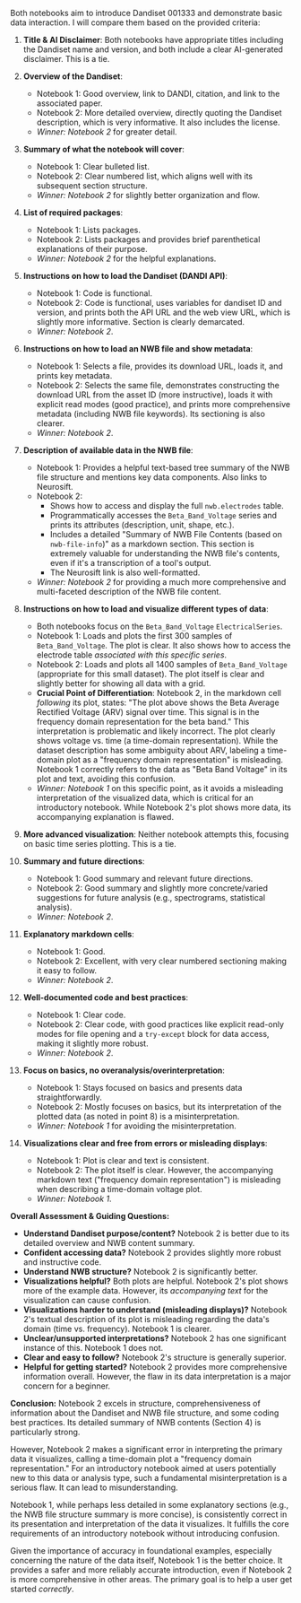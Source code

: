 Both notebooks aim to introduce Dandiset 001333 and demonstrate basic data interaction. I will compare them based on the provided criteria:

1.  **Title & AI Disclaimer**: Both notebooks have appropriate titles including the Dandiset name and version, and both include a clear AI-generated disclaimer. This is a tie.

2.  **Overview of the Dandiset**:
    *   Notebook 1: Good overview, link to DANDI, citation, and link to the associated paper.
    *   Notebook 2: More detailed overview, directly quoting the Dandiset description, which is very informative. It also includes the license.
    *   *Winner: Notebook 2* for greater detail.

3.  **Summary of what the notebook will cover**:
    *   Notebook 1: Clear bulleted list.
    *   Notebook 2: Clear numbered list, which aligns well with its subsequent section structure.
    *   *Winner: Notebook 2* for slightly better organization and flow.

4.  **List of required packages**:
    *   Notebook 1: Lists packages.
    *   Notebook 2: Lists packages and provides brief parenthetical explanations of their purpose.
    *   *Winner: Notebook 2* for the helpful explanations.

5.  **Instructions on how to load the Dandiset (DANDI API)**:
    *   Notebook 1: Code is functional.
    *   Notebook 2: Code is functional, uses variables for dandiset ID and version, and prints both the API URL and the web view URL, which is slightly more informative. Section is clearly demarcated.
    *   *Winner: Notebook 2*.

6.  **Instructions on how to load an NWB file and show metadata**:
    *   Notebook 1: Selects a file, provides its download URL, loads it, and prints key metadata.
    *   Notebook 2: Selects the same file, demonstrates constructing the download URL from the asset ID (more instructive), loads it with explicit read modes (good practice), and prints more comprehensive metadata (including NWB file keywords). Its sectioning is also clearer.
    *   *Winner: Notebook 2*.

7.  **Description of available data in the NWB file**:
    *   Notebook 1: Provides a helpful text-based tree summary of the NWB file structure and mentions key data components. Also links to Neurosift.
    *   Notebook 2:
        *   Shows how to access and display the full `nwb.electrodes` table.
        *   Programmatically accesses the `Beta_Band_Voltage` series and prints its attributes (description, unit, shape, etc.).
        *   Includes a detailed "Summary of NWB File Contents (based on `nwb-file-info`)" as a markdown section. This section is extremely valuable for understanding the NWB file's contents, even if it's a transcription of a tool's output.
        *   The Neurosift link is also well-formatted.
    *   *Winner: Notebook 2* for providing a much more comprehensive and multi-faceted description of the NWB file content.

8.  **Instructions on how to load and visualize different types of data**:
    *   Both notebooks focus on the `Beta_Band_Voltage` `ElectricalSeries`.
    *   Notebook 1: Loads and plots the first 300 samples of `Beta_Band_Voltage`. The plot is clear. It also shows how to access the electrode table *associated with this specific series*.
    *   Notebook 2: Loads and plots all 1400 samples of `Beta_Band_Voltage` (appropriate for this small dataset). The plot itself is clear and slightly better for showing all data with a grid.
    *   **Crucial Point of Differentiation**: Notebook 2, in the markdown cell *following* its plot, states: "The plot above shows the Beta Average Rectified Voltage (ARV) signal over time. This signal is in the frequency domain representation for the beta band." This interpretation is problematic and likely incorrect. The plot clearly shows voltage vs. time (a time-domain representation). While the dataset description has some ambiguity about ARV, labeling a time-domain plot as a "frequency domain representation" is misleading. Notebook 1 correctly refers to the data as "Beta Band Voltage" in its plot and text, avoiding this confusion.
    *   *Winner: Notebook 1* on this specific point, as it avoids a misleading interpretation of the visualized data, which is critical for an introductory notebook. While Notebook 2's plot shows more data, its accompanying explanation is flawed.

9.  **More advanced visualization**: Neither notebook attempts this, focusing on basic time series plotting. This is a tie.

10. **Summary and future directions**:
    *   Notebook 1: Good summary and relevant future directions.
    *   Notebook 2: Good summary and slightly more concrete/varied suggestions for future analysis (e.g., spectrograms, statistical analysis).
    *   *Winner: Notebook 2*.

11. **Explanatory markdown cells**:
    *   Notebook 1: Good.
    *   Notebook 2: Excellent, with very clear numbered sectioning making it easy to follow.
    *   *Winner: Notebook 2*.

12. **Well-documented code and best practices**:
    *   Notebook 1: Clear code.
    *   Notebook 2: Clear code, with good practices like explicit read-only modes for file opening and a `try-except` block for data access, making it slightly more robust.
    *   *Winner: Notebook 2*.

13. **Focus on basics, no overanalysis/overinterpretation**:
    *   Notebook 1: Stays focused on basics and presents data straightforwardly.
    *   Notebook 2: Mostly focuses on basics, but its interpretation of the plotted data (as noted in point 8) is a misinterpretation.
    *   *Winner: Notebook 1* for avoiding the misinterpretation.

14. **Visualizations clear and free from errors or misleading displays**:
    *   Notebook 1: Plot is clear and text is consistent.
    *   Notebook 2: The plot itself is clear. However, the accompanying markdown text ("frequency domain representation") is misleading when describing a time-domain voltage plot.
    *   *Winner: Notebook 1*.

**Overall Assessment & Guiding Questions:**

*   **Understand Dandiset purpose/content?** Notebook 2 is better due to its detailed overview and NWB content summary.
*   **Confident accessing data?** Notebook 2 provides slightly more robust and instructive code.
*   **Understand NWB structure?** Notebook 2 is significantly better.
*   **Visualizations helpful?** Both plots are helpful. Notebook 2's plot shows more of the example data. However, its *accompanying text* for the visualization can cause confusion.
*   **Visualizations harder to understand (misleading displays)?** Notebook 2's textual description of its plot is misleading regarding the data's domain (time vs. frequency). Notebook 1 is clearer.
*   **Unclear/unsupported interpretations?** Notebook 2 has one significant instance of this. Notebook 1 does not.
*   **Clear and easy to follow?** Notebook 2's structure is generally superior.
*   **Helpful for getting started?** Notebook 2 provides more comprehensive information overall. However, the flaw in its data interpretation is a major concern for a beginner.

**Conclusion:**
Notebook 2 excels in structure, comprehensiveness of information about the Dandiset and NWB file structure, and some coding best practices. Its detailed summary of NWB contents (Section 4) is particularly strong.

However, Notebook 2 makes a significant error in interpreting the primary data it visualizes, calling a time-domain plot a "frequency domain representation." For an introductory notebook aimed at users potentially new to this data or analysis type, such a fundamental misinterpretation is a serious flaw. It can lead to misunderstanding.

Notebook 1, while perhaps less detailed in some explanatory sections (e.g., the NWB file structure summary is more concise), is consistently correct in its presentation and interpretation of the data it visualizes. It fulfills the core requirements of an introductory notebook without introducing confusion.

Given the importance of accuracy in foundational examples, especially concerning the nature of the data itself, Notebook 1 is the better choice. It provides a safer and more reliably accurate introduction, even if Notebook 2 is more comprehensive in other areas. The primary goal is to help a user get started *correctly*.